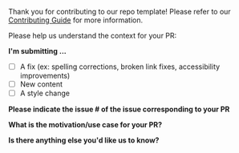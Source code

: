 Thank you for contributing to our repo template! Please refer to our [Contributing Guide](https://github.com/UC-OSPO-Network/templates/blob/0ce8f692ac281e55f70cdfadfad78d9e7ab785d7/CONTRIBUTING.md) for more information.

Please help us understand the context for your PR:

**I'm submitting ...**

- [ ] A fix (ex: spelling corrections, broken link fixes, accessibility improvements)
- [ ] New content
- [ ] A style change

**Please indicate the issue # of the issue corresponding to your PR**

**What is the motivation/use case for your PR?**

**Is there anything else you'd like us to know?**
